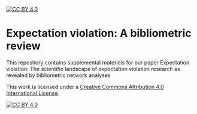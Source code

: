 [![CC BY 4.0][cc-by-shield]][cc-by]

# Expectation violation: A bibliometric review

This repository contains supplemental materials for our paper Expectation violation:
The scientific landscape of expectation violation research as revealed by bibliometric network analyses

This work is licensed under a
[Creative Commons Attribution 4.0 International License][cc-by].

[![CC BY 4.0][cc-by-image]][cc-by]

[cc-by]: http://creativecommons.org/licenses/by/4.0/
[cc-by-image]: https://i.creativecommons.org/l/by/4.0/88x31.png
[cc-by-shield]: https://img.shields.io/badge/License-CC%20BY%204.0-lightgrey.svg

